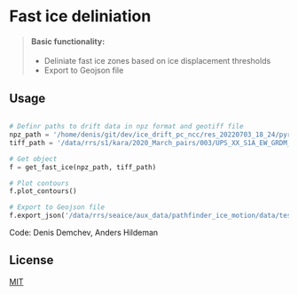 # Fast ice deliniation

> #### Basic functionality:
>
> - Deliniate fast ice zones based on ice displacement thresholds
> - Export to Geojson file

## Usage

```python

# Definr paths to drift data in npz format and geotiff file
npz_path = '/home/denis/git/dev/ice_drift_pc_ncc/res_20220703_18_24/pyr/vec/50px_ICEDRIFT_20200328T031456_20200330T025831.npz'
tiff_path = '/data/rrs/s1/kara/2020_March_pairs/003/UPS_XX_S1A_EW_GRDM_1SDH_20200330T025831_20200330T025931_031899_03AEA9_540C.tiff'

# Get object 
f = get_fast_ice(npz_path, tiff_path)

# Plot contours
f.plot_contours()

# Export to Geojson file
f.export_json('/data/rrs/seaice/aux_data/pathfinder_ice_motion/data/test')

```

Code: Denis Demchev, Anders Hildeman

## License
[MIT](https://choosealicense.com/licenses/mit/)
